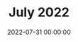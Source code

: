 ---
title: July 2022
date: 2022-07-31 00:00:00
category: monthly issue
layout: monthly_issue
folder: july2022issue
volume: 2
issue: 7
---